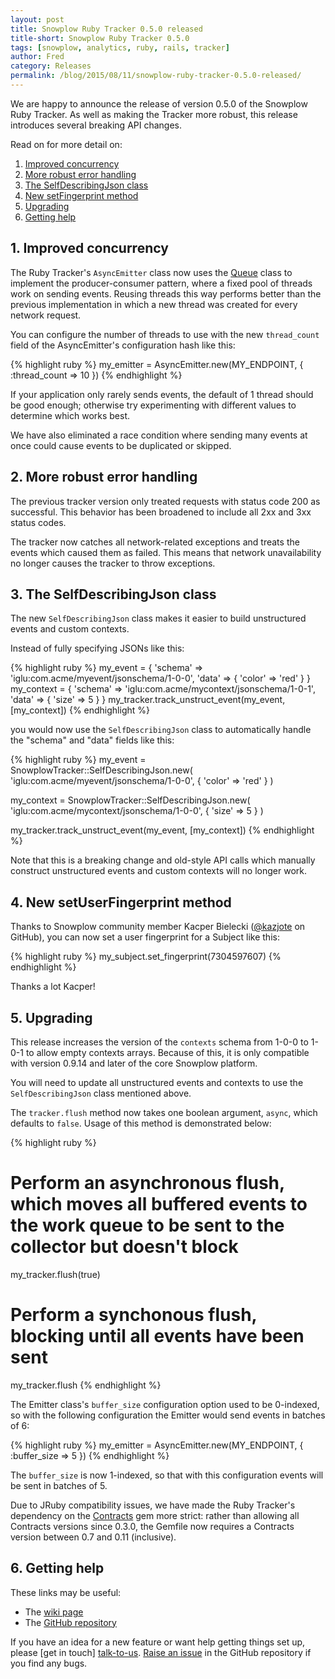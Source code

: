 ```yaml
---
layout: post
title: Snowplow Ruby Tracker 0.5.0 released
title-short: Snowplow Ruby Tracker 0.5.0
tags: [snowplow, analytics, ruby, rails, tracker]
author: Fred
category: Releases
permalink: /blog/2015/08/11/snowplow-ruby-tracker-0.5.0-released/
---
```


We are happy to announce the release of version 0.5.0 of the Snowplow Ruby Tracker. As well as making the Tracker more robust, this release introduces several breaking API changes.

Read on for more detail on:

1. [Improved concurrency](/blog/2015/08/11/snowplow-ruby-tracker-0.5.0-released/#threads)
2. [More robust error handling](/blog/2015/08/11/snowplow-ruby-tracker-0.5.0-released/#errors)
3. [The SelfDescribingJson class](/blog/2015/08/11/snowplow-ruby-tracker-0.5.0-released/#selfDescribingJson)
4. [New setFingerprint method](/blog/2015/08/11/snowplow-ruby-tracker-0.5.0-released/#fingerprint)
5. [Upgrading](/blog/2015/08/11/snowplow-ruby-tracker-0.5.0-released/#upgrading)
6. [Getting help](/blog/2015/08/11/snowplow-ruby-tracker-0.5.0-released/#help)

<!--more-->

<h2 id="threads">1. Improved concurrency</h2>

The Ruby Tracker's `AsyncEmitter` class now uses the [Queue][queue] class to implement the producer-consumer pattern, where a fixed pool of threads work on sending events. Reusing threads this way performs better than the previous implementation in which a new thread was created for every network request.

You can configure the number of threads to use with the new `thread_count` field of the AsyncEmitter's configuration hash like this:

{% highlight ruby %}
my_emitter = AsyncEmitter.new(MY_ENDPOINT, {
  :thread_count => 10
})
{% endhighlight %}

If your application only rarely sends events, the default of 1 thread should be good enough; otherwise try experimenting with different values to determine which works best.

We have also eliminated a race condition where sending many events at once could cause events to be duplicated or skipped.

<h2 id="errors">2. More robust error handling</h2>

The previous tracker version only treated requests with status code 200 as successful. This behavior has been broadened to include all 2xx and 3xx status codes.

The tracker now catches all network-related exceptions and treats the events which caused them as failed. This means that network unavailability no longer causes the tracker to throw exceptions.

<h2 id="selfDescribingJson">3. The SelfDescribingJson class</h2>

The new `SelfDescribingJson` class makes it easier to build unstructured events and custom contexts.

Instead of fully specifying JSONs like this:

{% highlight ruby %}
my_event = {
  'schema' => 'iglu:com.acme/myevent/jsonschema/1-0-0',
  'data' => {
    'color' => 'red'
  }
}
my_context = {
  'schema' => 'iglu:com.acme/mycontext/jsonschema/1-0-1',
  'data' => {
    'size' => 5
  }
}
my_tracker.track_unstruct_event(my_event, [my_context])
{% endhighlight %}

you would now use the `SelfDescribingJson` class to automatically handle the "schema" and "data" fields like this:

{% highlight ruby %}
my_event = SnowplowTracker::SelfDescribingJson.new(
  'iglu:com.acme/myevent/jsonschema/1-0-0',
  {
    'color' => 'red'
  }
)

my_context = SnowplowTracker::SelfDescribingJson.new(
  'iglu:com.acme/mycontext/jsonschema/1-0-0',
  {
    'size' => 5
  }
)

my_tracker.track_unstruct_event(my_event, [my_context])
{% endhighlight %}

Note that this is a breaking change and old-style API calls which manually construct unstructured events and custom contexts will no longer work.

<h2 id="fingerprint">4. New setUserFingerprint method</h2>

Thanks to Snowplow community member Kacper Bielecki ([@kazjote][kazjote] on GitHub), you can now set a user fingerprint for a Subject like this:

{% highlight ruby %}
my_subject.set_fingerprint(7304597607)
{% endhighlight %}

Thanks a lot Kacper!

<h2 id="upgrading">5. Upgrading</h2>

This release increases the version of the `contexts` schema from 1-0-0 to 1-0-1 to allow empty contexts arrays. Because of this, it is only compatible with version 0.9.14 and later of the core Snowplow platform.

You will need to update all unstructured events and contexts to use the `SelfDescribingJson` class mentioned above.

The `tracker.flush` method now takes one boolean argument, `async`, which defaults to `false`. Usage of this method is demonstrated below:

{% highlight ruby %}
# Perform an asynchronous flush, which moves all buffered events to the work queue to be sent to the collector but doesn't block
my_tracker.flush(true)

# Perform a synchonous flush, blocking until all events have been sent
my_tracker.flush
{% endhighlight %}

The Emitter class's `buffer_size` configuration option used to be 0-indexed, so with the following configuration the Emitter would send events in batches of 6:

{% highlight ruby %}
my_emitter = AsyncEmitter.new(MY_ENDPOINT, {
  :buffer_size => 5
})
{% endhighlight %}

The `buffer_size` is now 1-indexed, so that with this configuration events will be sent in batches of 5.

Due to JRuby compatibility issues, we have made the Ruby Tracker's dependency on the [Contracts](contracts) gem more strict: rather than allowing all Contracts versions since 0.3.0, the Gemfile now requires a Contracts version between 0.7 and 0.11 (inclusive).

<h2 id="help">6. Getting help</h2>

These links may be useful:

* The [wiki page][wiki]
* The [GitHub repository][repo]

If you have an idea for a new feature or want help getting things set up, please [get in touch] [talk-to-us]. [Raise an issue][issues] in the GitHub repository if you find any bugs.

[queue]: http://ruby-doc.org/stdlib-2.0.0/libdoc/thread/rdoc/Queue.html
[contracts]: https://github.com/egonSchiele/contracts.ruby
[kazjote]: https://github.com/kazjote

[repo]: https://github.com/snowplow/snowplow-ruby-tracker
[wiki]: https://github.com/snowplow/snowplow/wiki/Ruby-Tracker
[issues]: https://github.com/snowplow/snowplow-ruby-tracker/issues
[talk-to-us]: https://github.com/snowplow/snowplow/wiki/Talk-to-us
